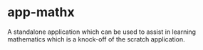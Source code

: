 # app-mathx
A standalone application which can be used to assist in learning mathematics which is a knock-off of the scratch application.
